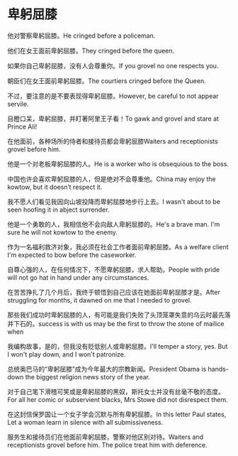 # 卑躬屈膝

<p><span class="chinese">他对警察卑躬屈膝。</span><span class="english">He cringed before a policeman.</span></p>

<p><span class="chinese">他们在女王面前卑躬屈膝。</span><span class="english">They cringed before the queen.</span></p>

<p><span class="chinese">如果你自己卑躬屈膝，没有人会尊重你。</span><span class="english">If you grovel no one respects you.</span></p>

<p><span class="chinese">朝臣们在女王面前卑躬屈膝。</span><span class="english">The courtiers cringed before the Queen.</span></p>

<p><span class="chinese">不过，要注意的是不要表现得卑躬屈膝。</span><span class="english">However, be careful to not appear servile.</span></p>

<p><span class="chinese">目瞪口呆，卑躬屈膝，并盯著阿里王子看！</span><span class="english">To gawk and grovel and stare at Prince Ali!</span></p>

<p><span class="chinese">在他面前，各种场所的侍者和接待员都会卑躬屈膝</span><span class="english">Waiters and receptionists grovel before him.</span></p>

<p><span class="chinese">他是一个对老板卑躬屈膝的人。</span><span class="english">He is a worker who is obsequious to the boss.</span></p>

<p><span class="chinese">中国也许会喜欢卑躬屈膝的人，但是绝对不会尊重他。</span><span class="english">China may enjoy the kowtow, but it doesn’t respect it.</span></p>

<p><span class="chinese">我不愿人们看见我因向山坡投降而卑躬屈膝地步行上去。</span><span class="english">I wasn't about to be seen hoofing it in abject surrender.</span></p>

<p><span class="chinese">他是一个勇敢的人，我相信他不会向敌人卑躬屈膝的。</span><span class="english">He's a brave man. I'm sure he will not kowtow to the enemy.</span></p>

<p><span class="chinese">作为一名福利救济对象，我必须在社会工作者面前卑躬屈膝。</span><span class="english">As a welfare client I'm expected to bow before the caseworker.</span></p>

<p><span class="chinese">自尊心强的人，在任何情况下，不愿卑躬屈膝，求人帮助。</span><span class="english">People with pride will not go hat in hand under any circumstances.</span></p>

<p><span class="chinese">在苦苦挣扎了几个月后，我终于顿悟到自己应该在她面前卑躬屈膝才是。</span><span class="english">After struggling for months, it dawned on me that I needed to grovel.</span></p>

<p><span class="chinese">那些我们成功时卑躬屈膝的人，有可能是我们失败了头顶笼罩失意的乌云时最先落井下石的。</span><span class="english">success is with us may be the first to throw the stone of mailice when</span></p>

<p><span class="chinese">我编构故事，是的，但我没有贬低别人或卑躬屈膝。</span><span class="english">I'll temper a story, yes. But I won't play down, and I won't patronize.</span></p>

<p><span class="chinese">总统奥巴马的“卑躬屈膝”成为今年最大的宗教新闻。</span><span class="english">President Obama is hands-down the biggest religion news story of the year.</span></p>

<p><span class="chinese">对于自己笔下滑稽可笑或是卑躬屈膝的黑奴，斯托女士并没有丝毫不敬的态度。</span><span class="english">For all her comic or subservient blacks, Mrs Stowe did not disrespect them.</span></p>

<p><span class="chinese">在这封信保罗国让一个女子学会沉默与所有卑躬屈膝。</span><span class="english">In this letter Paul states, Let a woman learn in silence with all submissiveness.</span></p>

<p><span class="chinese">服务生和接待员们在他面前卑躬屈膝，警察对他区别对待。</span><span class="english">Waiters and receptionists grovel before him. The police treat him with deference.</span></p>

